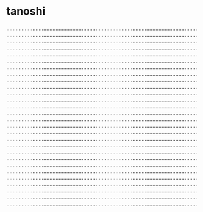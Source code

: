 # tanoshi
................................................................................................................................................................................................................................................................................................................................................................................................................................................................................................................................................................................................................................................................................................................................................................................................................................................................................................................................................................................................................................................................................................................................................................................................................................................................................................................................................................................................................................................................................................................................................................................................................................................................................................................................................................................................................................................................................................................................................................................................................................................................................................................................................................................................................................................................................................................................................................................................................................................................................................................................................................................................................................................................................................................................................................................................................................................................................................................................................................................................................................................................................................................................................................................................................................................................................................................................................................................................................................................................................................................................................................................................................